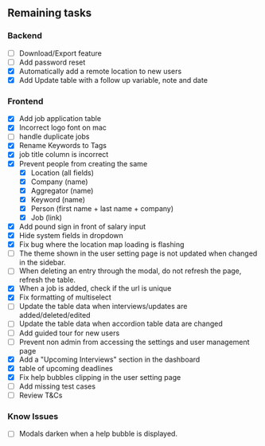 ## Remaining tasks
### Backend
* [ ] Download/Export feature
* [ ] Add password reset
* [X] Automatically add a remote location to new users
* [X] Add Update table with a follow up variable, note and date

### Frontend
* [X] Add job application table
* [X] Incorrect logo font on mac
* [ ] handle duplicate jobs
* [X] Rename Keywords to Tags
* [X] job title column is incorrect
* [X] Prevent people from creating the same
  * [X] Location (all fields)
  * [X] Company (name)
  * [X] Aggregator (name)
  * [X] Keyword (name)
  * [X] Person (first name + last name + company)
  * [X] Job (link)
* [X] Add pound sign in front of salary input
* [X] Hide system fields in dropdown
* [X] Fix bug where the location map loading is flashing
* [ ] The theme shown in the user setting page is not updated when changed in the sidebar.
* [ ] When deleting an entry through the modal, do not refresh the page, refresh the table.
* [X] When a job is added, check if the url is unique
* [X] Fix formatting of multiselect
* [ ] Update the table data when interviews/updates are added/deleted/edited
* [ ] Update the table data when accordion table data are changed
* [ ] Add guided tour for new users
* [ ] Prevent non admin from accessing the settings and user management page
* [X] Add a "Upcoming Interviews" section in the dashboard
* [X] table of upcoming deadlines
* [X] Fix help bubbles clipping in the user setting page
* [ ] Add missing test cases
* [ ] Review T&Cs

### Know Issues
* [ ] Modals darken when a help bubble is displayed.
